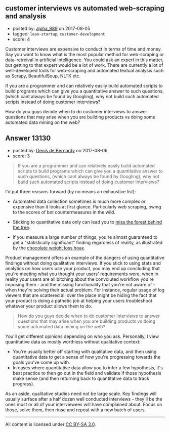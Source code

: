 ## customer interviews vs automated web-scraping and analysis

- posted by: [alpha_989](https://stackexchange.com/users/6090175/alpha-989) on 2017-08-05
- tagged: `lean-startup`, `customer-development`
- score: 4

Customer interviews are expensive to conduct in terms of time and money. Say you want to know what is the most popular method for web-scraping or data-retreival in artificial intelligence. You could ask an expert in this        matter, but getting to that expert would be a lot of work. There are currently a lot of well-developed tools for web-scraping and automated textual analysis such as Scrapy, BeautifulSoup, NLTK etc.

If you are a programmer and can relatively easily build automated scripts to build programs which can give you a quantitative answer to such questions, (which cant always be found by Googling), why not build such automated scripts instead of doing customer interviews?

How do you guys decide when to do customer interviews to answer questions that may arise when you are building products vs doing some automated data mining on the web?


## Answer 13130

- posted by: [Denis de Bernardy](https://stackexchange.com/users/182468/denis-de-bernardy) on 2017-08-06
- score: 3

> If you are a programmer and can relatively easily build automated scripts to build programs which can give you a quantitative answer to such questions, (which cant always be found by Googling), why not build such automated scripts instead of doing customer interviews?

I'd put three reasons forward (by no means an exhaustive list):

- Automated data collection sometimes is much more complex or expensive than it looks at first glance. Particularly web scraping, owing to the scores of bot countermeasures in the wild.

- Sticking to quantitative data only can lead you to [miss the forest behind the tree](https://www.ted.com/talks/tricia_wang_the_human_insights_missing_from_big_data).

- If you measure a large number of things, you're almost guaranteed to get a "statistically significant" finding regardless of reality, as illustrated by the [chocolate weight loss hoax](https://io9.gizmodo.com/i-fooled-millions-into-thinking-chocolate-helps-weight-1707251800).

Product management offers an example of the dangers of using quantitative findings without doing qualitative interviews. If you stick to using stats and analytics on how users use your product, you may end up concluding that you're meeting what you thought your users' requirements were, when in reality your users are all bitching about the convoluted workflow you're imposing them - and the missing functionality that you're not aware of - when they're solving their actual problem. For instance, regular usage of log viewers that are scattered all over the place might be hiding the fact that your product is doing a pathetic job at helping your users troubleshoot whatever your product allows them to do.

> How do you guys decide when to do customer interviews to answer questions that may arise when you are building products vs doing some automated data mining on the web?

You'll get different opinions depending on who you ask. Personally, I view quantitative data as mostly worthless without qualitative context:

- You're usually better off starting with qualitative data, and then using quantitative data to get a sense of how you're progressing towards the goals you've come up with.
- In cases where quantitative data allow you to infer a few hypothesis, it's best practice to then go out in the field and validate if those hypothesis make sense (and then returning back to quantitative data to track progress).

As an aside, qualitative studies need not be large scale. Key findings will usually surface after a half dozen well conducted interviews - they'll be the ones most or all of your interviewees will have complained about. Focus on those, solve them, then rinse and repeat with a new batch of users.



---

All content is licensed under [CC BY-SA 3.0](https://creativecommons.org/licenses/by-sa/3.0/).
